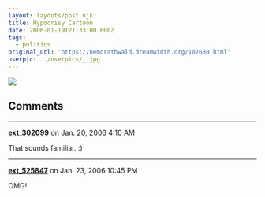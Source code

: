 ```yaml
---
layout: layouts/post.njk
title: Hypocrisy Cartoon
date: 2006-01-19T21:33:00.000Z
tags:
  - politics
original_url: 'https://nemorathwald.dreamwidth.org/107680.html'
userpic: ../userpics/_.jpg
---
```

![](http://z.about.com/d/politicalhumor/1/0/M/h/bush_bj.jpg)

## Comments

---

**[ext_302099](https://www.dreamwidth.org/users/ext_302099)** on Jan. 20, 2006 4:10 AM

That sounds familiar. :)

---

**[ext_525847](https://www.dreamwidth.org/users/ext_525847)** on Jan. 23, 2006 10:45 PM

OMG!
